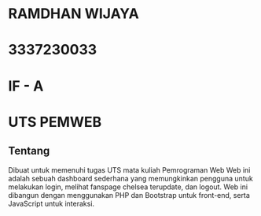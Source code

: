 # RAMDHAN WIJAYA
# 3337230033
# IF - A
# UTS PEMWEB

## Tentang
Dibuat untuk memenuhi tugas UTS mata kuliah Pemrograman Web
Web ini adalah sebuah dashboard sederhana yang memungkinkan pengguna untuk melakukan login, melihat fanspage chelsea terupdate, dan logout. Web ini dibangun dengan menggunakan PHP dan Bootstrap untuk front-end, serta JavaScript untuk interaksi. 